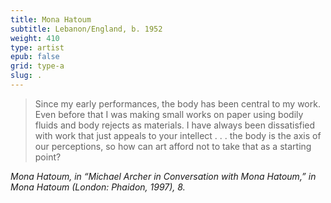 ```yaml
---
title: Mona Hatoum
subtitle: Lebanon/England, b. 1952
weight: 410
type: artist
epub: false
grid: type-a
slug: .
---
```


>Since my early performances, the body has been central to my work. Even before that I was making small works on paper using bodily fluids and body rejects as materials. I have always been dissatisfied with work that just appeals to your intellect . . . the body is the axis of our perceptions, so how can art afford not to take that as a starting point?

<cite>Mona Hatoum, in “Michael Archer in Conversation with Mona Hatoum,” in *Mona Hatoum* (London: Phaidon, 1997), 8.</cite>
